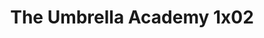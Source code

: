 ---
layout: episodios
title: "The Umbrella Academy 1x02"
url_serie_padre: 'the-umbrella-academy/temporada-1'
category: 'series'
capitulo: 'yes'
anio: '2019'
prev: 'capitulo-1'
proximo: 'capitulo-3'
sandbox: allow-same-origin allow-forms
idioma: 'Latino'
calidad: 'Full HD'
reproductores_fembed: ["https://feurl.com/v/1xoqjz77xv4","Latino","https://feurl.com/v/05olzgxknv6","Latino","https://feurl.com/v/2wvm7kmqwlv","Latino"]
reproductor: fembed
clasificacion: '+10'
tags:
- Ciencia-Ficcion
---